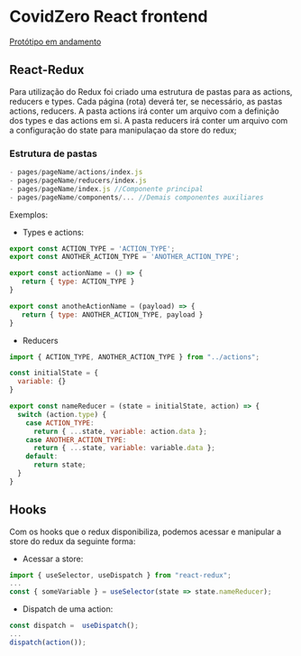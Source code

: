 # CovidZero React frontend
[Protótipo em andamento](https://www.figma.com/file/hy6XetQQ1cuq1RaPrd5MhN/CovidZero?node-id=0%3A1)


## React-Redux
Para utilização do Redux foi criado uma estrutura de pastas para as actions, reducers e types. Cada página (rota) deverá ter, se necessário, as pastas actions, reducers. A pasta actions irá conter um arquivo com a definição dos types e das actions em si. A pasta reducers irá conter um arquivo com a configuração do state para manipulaçao da store do redux;

### Estrutura de pastas
  ```javascript
  - pages/pageName/actions/index.js
  - pages/pageName/reducers/index.js
  - pages/pageName/index.js //Componente principal
  - pages/pageName/components/... //Demais componentes auxiliares
  ```
  
Exemplos:

  - Types e actions:
  ```javascript
  export const ACTION_TYPE = 'ACTION_TYPE';
  export const ANOTHER_ACTION_TYPE = 'ANOTHER_ACTION_TYPE';

  export const actionName = () => {
     return { type: ACTION_TYPE }
  }

  export const anotheActionName = (payload) => {
     return { type: ANOTHER_ACTION_TYPE, payload }
  }
  ```
  
  - Reducers
  ```javascript
  import { ACTION_TYPE, ANOTHER_ACTION_TYPE } from "../actions";

  const initialState = {
    variable: {}
  }

  export const nameReducer = (state = initialState, action) => {
    switch (action.type) {
      case ACTION_TYPE:
        return { ...state, variable: action.data };
      case ANOTHER_ACTION_TYPE:
        return { ...state, variable: variable.data };
      default:
        return state;
    }
  }
  ```

## Hooks
Com os hooks que o redux disponibiliza, podemos acessar e manipular a store do redux da seguinte forma:
  
  - Acessar a store:
  ```javascript
  import { useSelector, useDispatch } from "react-redux";
  ...
  const { someVariable } = useSelector(state => state.nameReducer);
  ```
  
  - Dispatch de uma action:
  ```javascript
  const dispatch =  useDispatch();
  ...
  dispatch(action());
  ```
